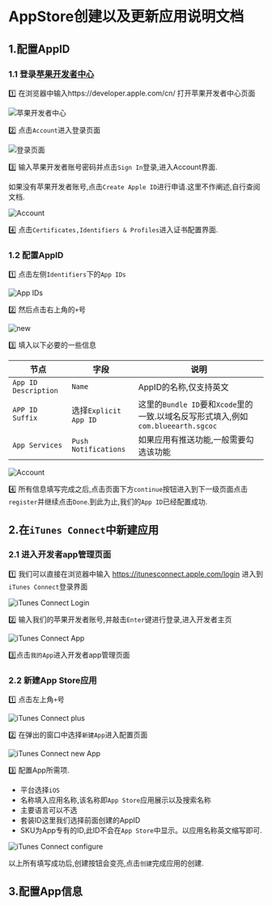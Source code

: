 # AppStore创建以及更新应用说明文档

## 1.配置AppID

### 1.1 登录[苹果开发者中心](https://developer.apple.com/cn/)

:one: 在浏览器中输入https://developer.apple.com/cn/ 打开苹果开发者中心页面

![苹果开发者中心](01.png)

:two: 点击`Account`进入登录页面

![登录页面](02.png)

:three: 输入苹果开发者账号密码并点击`Sign In`登录,进入Account界面.

如果没有苹果开发者账号,点击`Create Apple ID`进行申请.这里不作阐述,自行查阅文档.

![Account](03.png)

:four: 点击`Certificates,Identifiers & Profiles`进入证书配置界面.

### 1.2 配置AppID
:one: 点击左侧`Identifiers`下的`App IDs`

![App IDs](04.png)

:two: 然后点击右上角的`+`号

![new](05.png)

:three: 填入以下必要的一些信息

| 节点 | 字段 | 说明 |
|---|---|---|
|`App ID Description`|`Name`|AppID的名称,仅支持英文|
|`APP ID Suffix`|选择`Explicit App ID`|这里的`Bundle ID`要和`Xcode`里的一致.以域名反写形式填入,例如`com.blueearth.sgcoc`|
|`App Services`|`Push Notifications`|如果应用有推送功能,一般需要勾选该功能|

![Account](06.png)

:four: 所有信息填写完成之后,点击页面下方`continue`按钮进入到下一级页面点击`register`并继续点击`Done`.到此为止,我们的`App ID`已经配置成功.

## 2.在`iTunes Connect`中新建应用

### 2.1 进入开发者app管理页面
:one: 我们可以直接在浏览器中输入 https://itunesconnect.apple.com/login 进入到`iTunes Connect`登录界面

![iTunes Connect Login](07.png)

:two: 输入我们的苹果开发者账号,并敲击`Enter`键进行登录,进入开发者主页

![iTunes Connect App](08.png)

:three:点击`我的App`进入开发者app管理页面

### 2.2 新建App Store应用
:one: 点击左上角`+`号

![iTunes Connect plus](09.png)

:two: 在弹出的窗口中选择`新建App`进入配置页面

![iTunes Connect new App](10.png)

:three: 配置App所需项.
* 平台选择`iOS`
* 名称填入应用名称,该名称即`App Store`应用展示以及搜索名称
* 主要语言可以不选
* 套装ID这里我们选择前面创建的AppID
* SKU为App专有的ID,此ID不会在`App Store`中显示。以应用名称英文缩写即可.

![iTunes Connect configure](11.png)

以上所有填写成功后,创建按钮会变亮,点击`创建`完成应用的创建.

## 3.配置App信息
